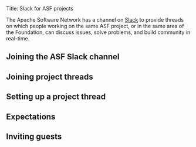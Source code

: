 Title: Slack for ASF projects

The Apache Software Network has a channel on <a href="https://slack.com/" target="_blank">Slack</a> to provide threads on which people working on the same ASF project, or in the same area of the Foundation, can discuss issues, solve problems, and build community in real-time.

## Joining the ASF Slack channel ##



## Joining project threads ##



## Setting up a project thread ##



## Expectations ##



## Inviting guests ##


